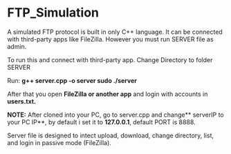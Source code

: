 # FTP_Simulation
A simulated FTP protocol is built in only C++ language. It can be connected with third-party apps like FileZilla. However you must run SERVER file as admin.

To run this and connect with third-party app.
Change Directory to folder SERVER

Run:
**g++ server.cpp -o server 
sudo ./server**

After that you open **FileZilla or another app** and login with  accounts in **users.txt.**

**NOTE:**
After cloned into your PC, go to server.cpp and change** serverIP to your PC IP**, by default i set it to **127.0.0.1**, default PORT is 8888.

Server file is designed to intect upload, download, change directory, list, and login in passive mode (FileZilla).


